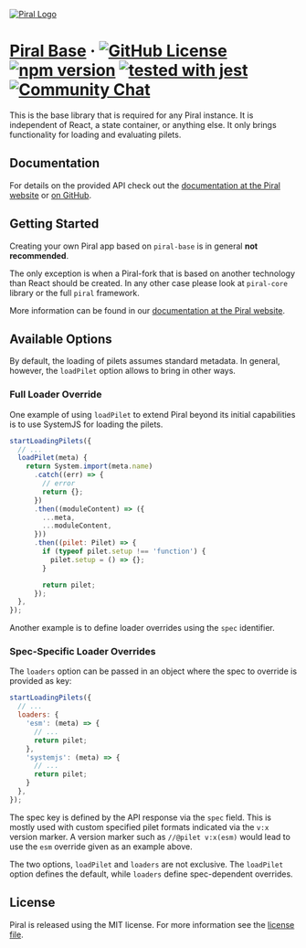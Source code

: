 [![Piral Logo](https://github.com/smapiot/piral/raw/main/docs/assets/logo.png)](https://piral.io)

# [Piral Base](https://piral.io) &middot; [![GitHub License](https://img.shields.io/badge/license-MIT-blue.svg)](https://github.com/smapiot/piral/blob/main/LICENSE) [![npm version](https://img.shields.io/npm/v/piral-base.svg?style=flat)](https://www.npmjs.com/package/piral-base) [![tested with jest](https://img.shields.io/badge/tested_with-jest-99424f.svg)](https://jestjs.io) [![Community Chat](https://dcbadge.vercel.app/api/server/kKJ2FZmK8t?style=flat)](https://discord.gg/kKJ2FZmK8t)

This is the base library that is required for any Piral instance. It is independent of React, a state container, or anything else. It only brings functionality for loading and evaluating pilets.

## Documentation

For details on the provided API check out the [documentation at the Piral website](https://docs.piral.io) or [on GitHub](https://github.com/smapiot/piral/tree/main/docs).

## Getting Started

Creating your own Piral app based on `piral-base` is in general **not recommended**.

The only exception is when a Piral-fork that is based on another technology than React should be created. In any other case please look at `piral-core` library or the full `piral` framework.

More information can be found in our [documentation at the Piral website](https://docs.piral.io).

## Available Options

By default, the loading of pilets assumes standard metadata. In general, however, the `loadPilet` option allows to bring in other ways.

### Full Loader Override

One example of using `loadPilet` to extend Piral beyond its initial capabilities is to use SystemJS for loading the pilets.

```js
startLoadingPilets({
  // ...
  loadPilet(meta) {
    return System.import(meta.name)
      .catch((err) => {
        // error
        return {};
      })
      .then((moduleContent) => ({
        ...meta,
        ...moduleContent,
      }))
      .then((pilet: Pilet) => {
        if (typeof pilet.setup !== 'function') {
          pilet.setup = () => {};
        }

        return pilet;
      });
  },
});
```

Another example is to define loader overrides using the `spec` identifier.

### Spec-Specific Loader Overrides

The `loaders` option can be passed in an object where the spec to override is provided as key:

```js
startLoadingPilets({
  // ...
  loaders: {
    'esm': (meta) => {
      // ...
      return pilet;
    },
    'systemjs': (meta) => {
      // ...
      return pilet;
    }
  },
});
```

The spec key is defined by the API response via the `spec` field. This is mostly used with custom specified pilet formats indicated via the `v:x` version marker. A version marker such as `//@pilet v:x(esm)` would lead to use the `esm` override given as an example above.

The two options, `loadPilet` and `loaders` are not exclusive. The `loadPilet` option defines the default, while `loaders` define spec-dependent overrides.

## License

Piral is released using the MIT license. For more information see the [license file](./LICENSE).
